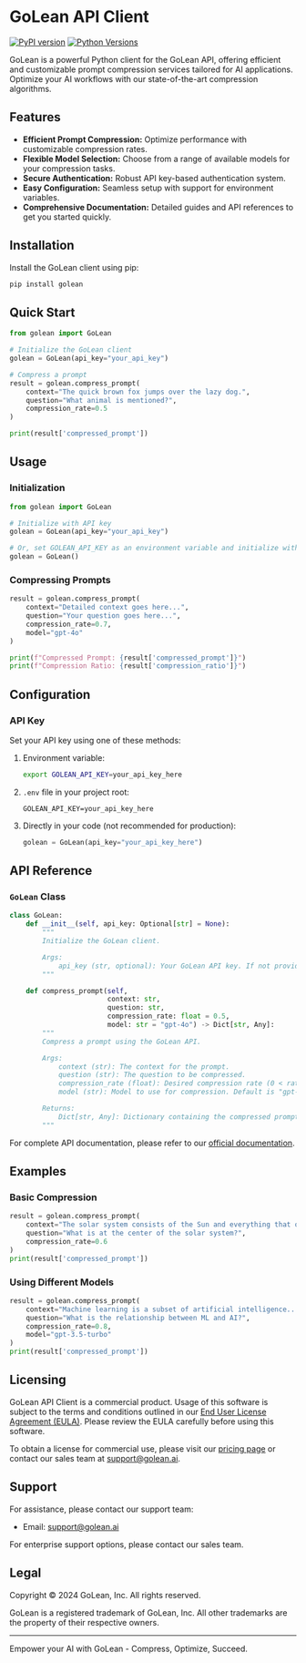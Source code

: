 # GoLean API Client

[![PyPI version](https://badge.fury.io/py/golean.svg)](https://badge.fury.io/py/golean)
[![Python Versions](https://img.shields.io/pypi/pyversions/golean.svg)](https://pypi.org/project/golean/)

GoLean is a powerful Python client for the GoLean API, offering efficient and customizable prompt compression services tailored for AI applications. Optimize your AI workflows with our state-of-the-art compression algorithms.

## Features

- **Efficient Prompt Compression:** Optimize performance with customizable compression rates.
- **Flexible Model Selection:** Choose from a range of available models for your compression tasks.
- **Secure Authentication:** Robust API key-based authentication system.
- **Easy Configuration:** Seamless setup with support for environment variables.
- **Comprehensive Documentation:** Detailed guides and API references to get you started quickly.

## Installation

Install the GoLean client using pip:

```bash
pip install golean
```

## Quick Start

```python
from golean import GoLean

# Initialize the GoLean client
golean = GoLean(api_key="your_api_key")

# Compress a prompt
result = golean.compress_prompt(
    context="The quick brown fox jumps over the lazy dog.",
    question="What animal is mentioned?",
    compression_rate=0.5
)

print(result['compressed_prompt'])
```

## Usage

### Initialization

```python
from golean import GoLean

# Initialize with API key
golean = GoLean(api_key="your_api_key")

# Or, set GOLEAN_API_KEY as an environment variable and initialize without parameters
golean = GoLean()
```

### Compressing Prompts

```python
result = golean.compress_prompt(
    context="Detailed context goes here...",
    question="Your question goes here...",
    compression_rate=0.7,
    model="gpt-4o"
)

print(f"Compressed Prompt: {result['compressed_prompt']}")
print(f"Compression Ratio: {result['compression_ratio']}")
```

## Configuration

### API Key

Set your API key using one of these methods:

1. Environment variable:

   ```bash
   export GOLEAN_API_KEY=your_api_key_here
   ```

2. `.env` file in your project root:

   ```
   GOLEAN_API_KEY=your_api_key_here
   ```

3. Directly in your code (not recommended for production):
   ```python
   golean = GoLean(api_key="your_api_key_here")
   ```

## API Reference

### `GoLean` Class

```python
class GoLean:
    def __init__(self, api_key: Optional[str] = None):
        """
        Initialize the GoLean client.

        Args:
            api_key (str, optional): Your GoLean API key. If not provided, reads from GOLEAN_API_KEY env variable.
        """

    def compress_prompt(self,
                        context: str,
                        question: str,
                        compression_rate: float = 0.5,
                        model: str = "gpt-4o") -> Dict[str, Any]:
        """
        Compress a prompt using the GoLean API.

        Args:
            context (str): The context for the prompt.
            question (str): The question to be compressed.
            compression_rate (float): Desired compression rate (0 < rate <= 1). Default is 0.5.
            model (str): Model to use for compression. Default is "gpt-4o".

        Returns:
            Dict[str, Any]: Dictionary containing the compressed prompt and metadata.
        """
```

For complete API documentation, please refer to our [official documentation](https://golean.ai).

## Examples

### Basic Compression

```python
result = golean.compress_prompt(
    context="The solar system consists of the Sun and everything that orbits around it.",
    question="What is at the center of the solar system?",
    compression_rate=0.6
)
print(result['compressed_prompt'])
```

### Using Different Models

```python
result = golean.compress_prompt(
    context="Machine learning is a subset of artificial intelligence...",
    question="What is the relationship between ML and AI?",
    compression_rate=0.8,
    model="gpt-3.5-turbo"
)
print(result['compressed_prompt'])
```

## Licensing

GoLean API Client is a commercial product. Usage of this software is subject to the terms and conditions outlined in our [End User License Agreement (EULA)](https://golean.ai). Please review the EULA carefully before using this software.

To obtain a license for commercial use, please visit our [pricing page](https://www.golean.ai) or contact our sales team at support@golean.ai.

## Support

For assistance, please contact our support team:

- Email: support@golean.ai

For enterprise support options, please contact our sales team.

## Legal

Copyright © 2024 GoLean, Inc. All rights reserved.

GoLean is a registered trademark of GoLean, Inc. All other trademarks are the property of their respective owners.

---

Empower your AI with GoLean - Compress, Optimize, Succeed.
